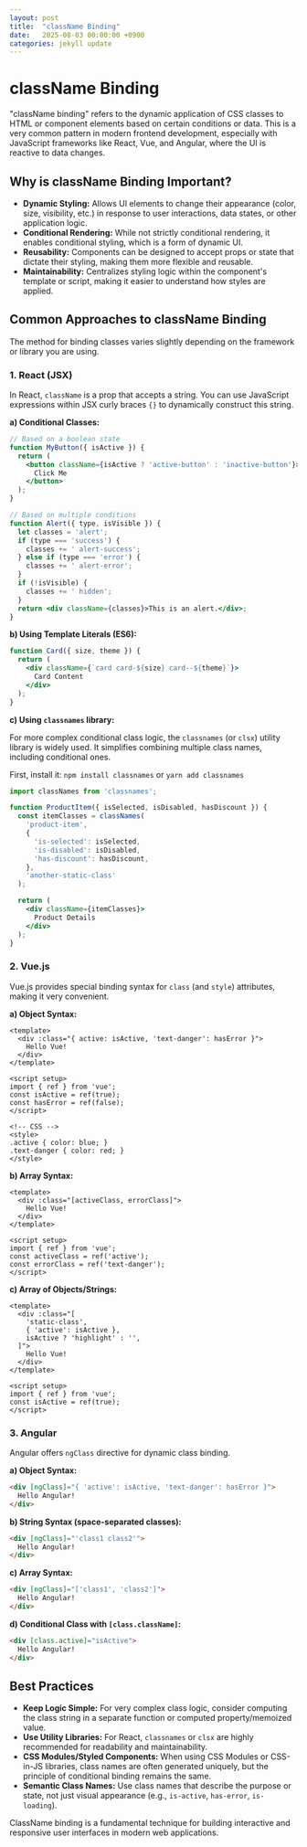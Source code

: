 ```yaml
---
layout: post
title:  "className Binding"
date:   2025-08-03 00:00:00 +0900
categories: jekyll update
---
```

# className Binding

"className binding" refers to the dynamic application of CSS classes to HTML or component elements based on certain conditions or data. This is a very common pattern in modern frontend development, especially with JavaScript frameworks like React, Vue, and Angular, where the UI is reactive to data changes.

## Why is className Binding Important?

*   **Dynamic Styling:** Allows UI elements to change their appearance (color, size, visibility, etc.) in response to user interactions, data states, or other application logic.
*   **Conditional Rendering:** While not strictly conditional rendering, it enables conditional styling, which is a form of dynamic UI.
*   **Reusability:** Components can be designed to accept props or state that dictate their styling, making them more flexible and reusable.
*   **Maintainability:** Centralizes styling logic within the component's template or script, making it easier to understand how styles are applied.

## Common Approaches to className Binding

The method for binding classes varies slightly depending on the framework or library you are using.

### 1. React (JSX)

In React, `className` is a prop that accepts a string. You can use JavaScript expressions within JSX curly braces `{}` to dynamically construct this string.

**a) Conditional Classes:**

```jsx
// Based on a boolean state
function MyButton({ isActive }) {
  return (
    <button className={isActive ? 'active-button' : 'inactive-button'}>
      Click Me
    </button>
  );
}

// Based on multiple conditions
function Alert({ type, isVisible }) {
  let classes = 'alert';
  if (type === 'success') {
    classes += ' alert-success';
  } else if (type === 'error') {
    classes += ' alert-error';
  }
  if (!isVisible) {
    classes += ' hidden';
  }
  return <div className={classes}>This is an alert.</div>;
}
```

**b) Using Template Literals (ES6):**

```jsx
function Card({ size, theme }) {
  return (
    <div className={`card card-${size} card--${theme}`}>
      Card Content
    </div>
  );
}
```

**c) Using `classnames` library:**

For more complex conditional class logic, the `classnames` (or `clsx`) utility library is widely used. It simplifies combining multiple class names, including conditional ones.

First, install it:
`npm install classnames` or `yarn add classnames`

```jsx
import classNames from 'classnames';

function ProductItem({ isSelected, isDisabled, hasDiscount }) {
  const itemClasses = classNames(
    'product-item',
    {
      'is-selected': isSelected,
      'is-disabled': isDisabled,
      'has-discount': hasDiscount,
    },
    'another-static-class'
  );

  return (
    <div className={itemClasses}>
      Product Details
    </div>
  );
}
```

### 2. Vue.js

Vue.js provides special binding syntax for `class` (and `style`) attributes, making it very convenient.

**a) Object Syntax:**

```vue
<template>
  <div :class="{ active: isActive, 'text-danger': hasError }">
    Hello Vue!
  </div>
</template>

<script setup>
import { ref } from 'vue';
const isActive = ref(true);
const hasError = ref(false);
</script>

<!-- CSS -->
<style>
.active { color: blue; }
.text-danger { color: red; }
</style>
```

**b) Array Syntax:**

```vue
<template>
  <div :class="[activeClass, errorClass]">
    Hello Vue!
  </div>
</template>

<script setup>
import { ref } from 'vue';
const activeClass = ref('active');
const errorClass = ref('text-danger');
</script>
```

**c) Array of Objects/Strings:**

```vue
<template>
  <div :class="[
    'static-class',
    { 'active': isActive },
    isActive ? 'highlight' : '',
  ]">
    Hello Vue!
  </div>
</template>

<script setup>
import { ref } from 'vue';
const isActive = ref(true);
</script>
```

### 3. Angular

Angular offers `ngClass` directive for dynamic class binding.

**a) Object Syntax:**

```html
<div [ngClass]="{ 'active': isActive, 'text-danger': hasError }">
  Hello Angular!
</div>
```

**b) String Syntax (space-separated classes):**

```html
<div [ngClass]="'class1 class2'">
  Hello Angular!
</div>
```

**c) Array Syntax:**

```html
<div [ngClass]="['class1', 'class2']">
  Hello Angular!
</div>
```

**d) Conditional Class with `[class.className]`:**

```html
<div [class.active]="isActive">
  Hello Angular!
</div>
```

## Best Practices

*   **Keep Logic Simple:** For very complex class logic, consider computing the class string in a separate function or computed property/memoized value.
*   **Use Utility Libraries:** For React, `classnames` or `clsx` are highly recommended for readability and maintainability.
*   **CSS Modules/Styled Components:** When using CSS Modules or CSS-in-JS libraries, class names are often generated uniquely, but the principle of conditional binding remains the same.
*   **Semantic Class Names:** Use class names that describe the purpose or state, not just visual appearance (e.g., `is-active`, `has-error`, `is-loading`).

ClassName binding is a fundamental technique for building interactive and responsive user interfaces in modern web applications.